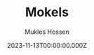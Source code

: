 ---
title: Mokels
list:
  list1:
    list2: Hey listen to me are you boss
meta_title: How are you boss
description: Mokels Hossen
date: 2023-11-13T00:00:00.000Z
image: ''
categories:
  - Mokles
author: Mukles Hossen
tags:
  - New Value
  - New Value
draft: true
list2: Mokles Hossen
---
